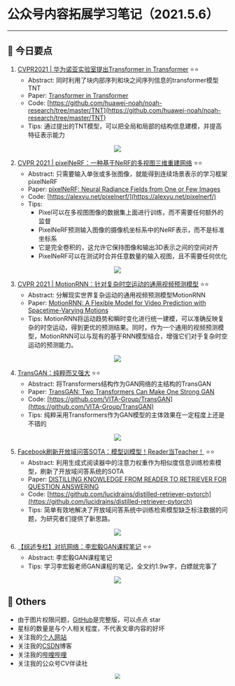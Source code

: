 # 公众号内容拓展学习笔记（2021.5.6）

------



## :paperclip:  今日要点

1. [CVPR2021 | 华为诺亚实验室提出Transformer in Transformer](https://mp.weixin.qq.com/s/h_MzNIXBW2pjcpNEXEerCw)         :star::star:
   - Abstract: 同时利用了块内部序列和块之间序列信息的transformer模型TNT
   - Paper: [Transformer in Transformer](https://arxiv.org/abs/2103.00112)
   - Code: [https://github.com/huawei-noah/noah-research/tree/master/TNT](https://github.com/huawei-noah/noah-research/tree/master/TNT)
   - Tips: 通过提出的TNT模型，可以把全局和局部的结构信息建模，并提高特征表示能力

<div align=center><img src="https://mmbiz.qpic.cn/mmbiz_png/V2E1ll6kaTWx3TXC7qp4SULxEK9eOavLrJiburQBHibyeH0nicN0ZGKDOdDCb66652FKT18ibYe7Vz4ztQBk50vT7Q/640?wx_fmt=png&tp=webp&wxfrom=5&wx_lazy=1&wx_co=1" style='zoom:100%'>
</div>

2. [CVPR 2021 | pixelNeRF：一种基于NeRF的多视图三维重建网络](https://mp.weixin.qq.com/s/_BIJEe099JsYZpYX109Xbg)       :star::star:
   - Abstract: 只需要输入单张或多张图像，就能得到连续场景表示的学习框架pixelNeRF
   - Paper: [pixelNeRF: Neural Radiance Fields from One or Few Images](https://arxiv.org/pdf/2012.02190.pdf)
   - Code: [https://alexyu.net/pixelnerf/](https://alexyu.net/pixelnerf/)
   - Tips: 
     - Pixel可以在多视图图像的数据集上面进行训练，而不需要任何额外的监督
     - PixelNeRF预测输入图像的摄像机坐标系中的NeRF表示，而不是标准坐标系
     - 它是完全卷积的，这允许它保持图像和输出3D表示之间的空间对齐
     - PixelNeRF可以在测试时合并任意数量的输入视图，且不需要任何优化

<div align=center><img src="https://alexyu.net/pixelnerf/img/teaser/dtu_outputs_sm.gif" style='zoom:100%'>
</div>


3. [CVPR 2021 | MotionRNN：针对复杂时空运动的通用视频预测模型](https://mp.weixin.qq.com/s/oBqtGcmsZtj_IWxBbdoGPg)       :star::star:
   - Abstract: 分解现实世界复杂运动的通用视频预测模型MotionRNN
   - Paper: [MotionRNN: A Flexible Model for Video Prediction with Spacetime-Varying Motions](https://arxiv.org/abs/2103.02243)
   - Tips: MotionRNN将运动趋势和瞬时变化进行统一建模，可以准确反映复杂的时空运动，得到更优的预测结果。同时，作为一个通用的视频预测模型，MotionRNN可以与现有的基于RNN模型结合，增强它们对于复杂时空运动的预测能力。
<div align=center><img src="https://mmbiz.qpic.cn/mmbiz_jpg/2yicI4uAMVVF47MwkVrm4hYLhAnFAXT3osmiaefOiaDnibYpHOm7Stn4CnfxgXOYbMCOwEdQTlkU27JoZf39I2MQLw/640?wx_fmt=jpeg&tp=webp&wxfrom=5&wx_lazy=1&wx_co=1" style='zoom:100%'>
</div>

4. [TransGAN：纯粹而又强大](https://mp.weixin.qq.com/s/OnPJrZkz_qr4lup9j6abDg)       :star::star:
   - Abstract: 将Transformers结构作为GAN网络的主结构的TransGAN
   - Paper: [TransGAN: Two Transformers Can Make One Strong GAN](https://arxiv.org/abs/2102.07074)
   - Code: [https://github.com/VITA-Group/TransGAN](https://github.com/VITA-Group/TransGAN)
   - Tips: 纯粹采用Transformers作为GAN模型的主体效果在一定程度上还是不错的

<div align=center><img src="https://mmbiz.qpic.cn/mmbiz_jpg/AIR6eRePgjOgBZQNgO5aaAnLdgkVddT3haC7rB7BA3ZOwYDe8HYZjg744cOJOLbB4wnc9icFIj9mcTYB8kuMENw/640?wx_fmt=jpeg&tp=webp&wxfrom=5&wx_lazy=1&wx_co=1" style='zoom:100%'>
</div>

5. [Facebook刷新开放域问答SOTA：模型训模型！Reader当Teacher！](https://mp.weixin.qq.com/s/YfsqWQnz1FIrUC-MtTX0iQ)       :star::star:
   - Abstract: 利用生成式阅读器中的注意力权重作为相似度信息训练检索模型，刷新了开放域问答系统的SOTA
   - Paper: [DISTILLING KNOWLEDGE FROM READER TO RETRIEVER FOR QUESTION ANSWERING](https://openreview.net/pdf?id=NTEz-6wysdb)
   - Code: [https://github.com/lucidrains/distilled-retriever-pytorch](https://github.com/lucidrains/distilled-retriever-pytorch)
   - Tips: 简单有效地解决了开放域问答系统中训练检索模型缺乏标注数据的问题，为研究者们提供了新思路。

<div align=center><img src="https://mmbiz.qpic.cn/mmbiz_png/5fknb41ib9qEBqPZ0VkNNydjicj645urjoKfANCgDqXKmtyGHmjugpFwqiaGLjvU5hojsbKE912EllGnHnavJA26w/640?wx_fmt=png&tp=webp&wxfrom=5&wx_lazy=1&wx_co=1" style='zoom:100%'>
</div>

6. [【综述专栏】对抗网络：李宏毅GAN课程笔记](https://mp.weixin.qq.com/s/Uzpz57GH6kmPpc9awKEsVA)       :star::star:
   - Abstract: 李宏毅GAN课程笔记
   - Tips: 学习李宏毅老师GAN课程的笔记，全文约1.9w字，白嫖就完事了

<div align=center><img src="https://mmbiz.qpic.cn/mmbiz_jpg/AIR6eRePgjOtX6pTJqPiceP2goemWQTWOkXqk0z3FaFYichwdMoH5ZaFd2tOaT0Adh3CBQdu6JXicURyibib7KvGWcw/640?wx_fmt=jpeg&tp=webp&wxfrom=5&wx_lazy=1&wx_co=1" style='zoom:100%'>
</div>

## :paperclip:  Others

- 由于图片权限问题，[GitHub](https://github.com/xiaoxuebajie/dairly_learning)是完整版，可以点点 star
- 星标的数量是与个人相关程度，不代表文章内容的好坏
- 关注我的[个人网站](http://www.cvbds.cn/)
- 关注我的[CSDN](https://blog.csdn.net/xiaoxuebajie)博客
- 关注我的[哔哩哔哩](https://space.bilibili.com/424394389)
- 关注我的公众号CV伴读社

<div align=center><img src="https://img-blog.csdnimg.cn/202005031406335.jpg" style='zoom:80%'>
</div>